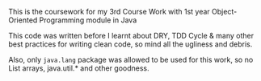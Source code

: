 This is the coursework for my 3rd Course Work with 1st year Object-Oriented Programming module in Java

This code was written before I learnt about DRY, TDD Cycle & many other best practices for writing clean code, so mind all the ugliness and debris. 

Also, only `java.lang` package was allowed to be used for this work, so no List arrays, java.util.* and other goodness.
